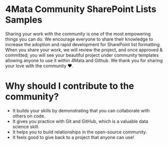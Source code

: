 # 4Mata Community SharePoint Lists Samples

Sharing your work with the community is one of the most empowering things you can do. We encourage everyone to share their knowledge to increase the adoption and rapid development for SharePoint list formatting. When you share your work, we will review the project, and once approved & committed; you will see your beautiful project under community templates allowing anyone to use it within 4Mata and Github. We thank you for sharing your love with the community ❤.

# Why should I contribute to the community?
- It builds your skills by demonstrating that you can collaborate with others on code.
- It gives you practice with Git and GitHub, which is a valuable data science skill.
- It helps you to build relationships in the open-source community.
- It feels good to give back to a project that anyone can use!
